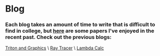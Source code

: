 # Blog

### Each blog takes an amount of time to write that is difficult to find in college, but [here](https://ut21.github.io/papers/) are some papers I've enjoyed in the recent past. Check out the previous blogs: 
[Triton and Graphics](triton.md)
\\
[Ray Tracer](raytracingblog.md)
\\
[Lambda Calc](blogpost.md)
